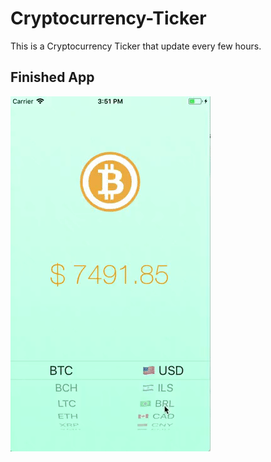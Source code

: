 # Cryptocurrency-Ticker
This is a Cryptocurrency Ticker that update every few hours. 


## Finished App
![Finished App](https://github.com/LiroyYarimi/Images/blob/master/Cryptocurrency%20Ticker%20GIF-Smaller.gif)


